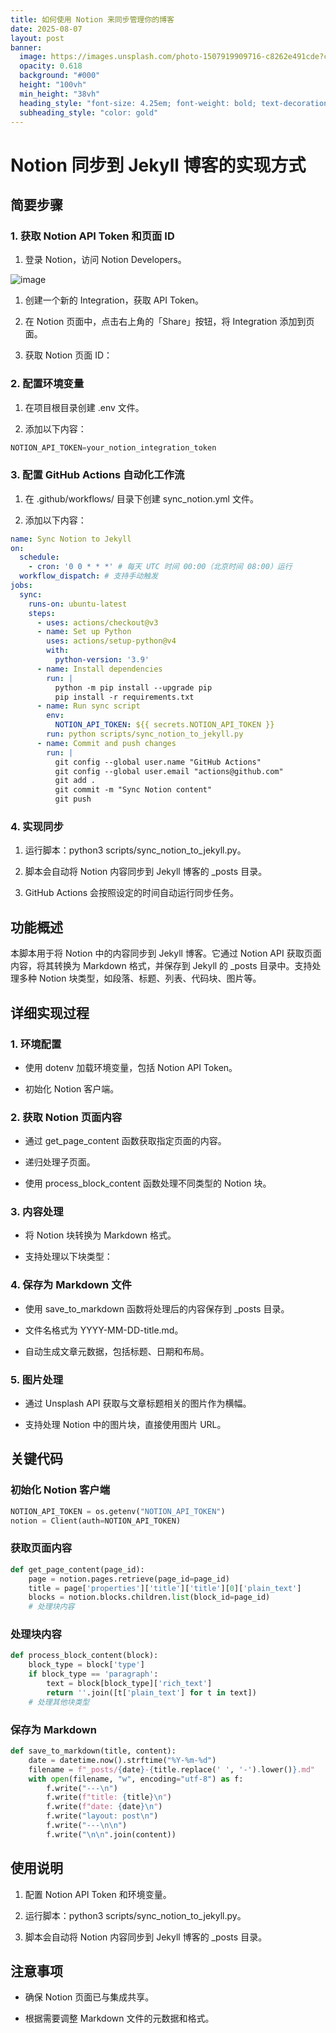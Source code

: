 ```yaml
---
title: 如何使用 Notion 来同步管理你的博客
date: 2025-08-07
layout: post
banner:
  image: https://images.unsplash.com/photo-1507919909716-c8262e491cde?crop=entropy&cs=tinysrgb&fit=max&fm=jpg&ixid=M3w2OTIwMzJ8MHwxfHJhbmRvbXx8fHx8fHx8fDE3NTQ1NjIzNDZ8&ixlib=rb-4.1.0&q=80&w=1080
  opacity: 0.618
  background: "#000"
  height: "100vh"
  min_height: "38vh"
  heading_style: "font-size: 4.25em; font-weight: bold; text-decoration: underline"
  subheading_style: "color: gold"
---
```


# Notion 同步到 Jekyll 博客的实现方式

## 简要步骤

### 1. 获取 Notion API Token 和页面 ID

1. 登录 Notion，访问 Notion Developers。

![image](https://prod-files-secure.s3.us-west-2.amazonaws.com/a7a0cc5a-89b9-4cda-8686-1fba0ca52f40/d19c1afe-dea5-4312-9333-786b0ba83054/image.png?X-Amz-Algorithm=AWS4-HMAC-SHA256&X-Amz-Content-Sha256=UNSIGNED-PAYLOAD&X-Amz-Credential=ASIAZI2LB466Z7Q7YI5B%2F20250807%2Fus-west-2%2Fs3%2Faws4_request&X-Amz-Date=20250807T102546Z&X-Amz-Expires=3600&X-Amz-Security-Token=IQoJb3JpZ2luX2VjEFIaCXVzLXdlc3QtMiJGMEQCICniQsiv2CBy7aydtkSRI1qXzcZS842BzMG1%2BmMoy1KYAiAxEkokal1U8uUQ8UeNEi6JUSALYaVZ8sW09ijsIbWLASqIBAiL%2F%2F%2F%2F%2F%2F%2F%2F%2F%2F8BEAAaDDYzNzQyMzE4MzgwNSIMI2Q%2BWH8g4JGGhH3TKtwD%2FYEBOQzAbtVsPWqdhrlyeuS4JSfax8H5NRBMSjWxnKBu%2BN4L3mwM0D2KZ1AOSJ2YNdS8MuuPeD9x46YMuxRaBMkuWohQ%2BH36JtU6kB7YcK8U0WInE5QgsE0pT1Sww6Is%2FP1GDL3iv%2Ft7NjnE1mJBEgd%2F7CkYHYPISE5jhlfk6vr0U0KpP1MlYzcTteouOAfUIq4JJ7CIPV0OlpJpH20vfQrvP7EzWqRW3nWaIvjDqYs1qK%2FooVdMtgrU0rQ9HkfRBHWuo3PCMNJTQ4HYEqGcV9YlulmskX6tLMr8uAQdcdyQuoEF%2F9k5GMaSd3xio0gjYQVSj13%2FsRmqFgQQMkdPhU2xkhVqr2baqyUkcb%2BBuXmGDBOj2TBzdmgj3Py8qLpTXPxlmge6TPwB15tGm6fGMKJNn917jBNGOmbQgx3sRsdf%2B%2B0c5uLIUMkW29vBfoJE4h5IxIKty%2BmIQ%2BUR3doJwq3qGuQuYzF%2FkEioseYPTeqrYZKo8dAXYtxi2CdxqBvzrYGlLyM9BRqNAftkFjD3XPvpNzxj9wjekiryIvamzHn%2FCbvjHZTOqb%2Bkui12vyUt04qZziymTf1Mbzo%2BgMIk6hQ9GzQZNLbKBnRnEZWHCN01imNptc8Ijpi%2FK8Uw3%2BTRxAY6pgGf4WdAJ1ftDPQ9Tshz%2BNzOWPSlciXwRmGC9RGqFJgSlRvPDs832X4GS8ndVx6pvddVoycx7QdonmFNd893oqCQPvn5IeeOv9TeFeQSvrlk3b8wlOLUmXgtvfGtXa3bAHZNv0UPGSbVQ2MkLB4cdF1mgdRqpXo8Bpj8Y%2B%2Bb3GVOp5i40wpkeH%2FPs9ZgGXOKz%2FyfJZugdtFCrrG7bNELet6vmLDhKOO5&X-Amz-Signature=7578df607423ffca9a67b3defd5d73ae2bc1c7b7db8156b95ed8691c42378a9c&X-Amz-SignedHeaders=host&x-amz-checksum-mode=ENABLED&x-id=GetObject)

1. 创建一个新的 Integration，获取 API Token。

1. 在 Notion 页面中，点击右上角的「Share」按钮，将 Integration 添加到页面。

1. 获取 Notion 页面 ID：


### 2. 配置环境变量

1. 在项目根目录创建 .env 文件。

1. 添加以下内容：

```javascript
NOTION_API_TOKEN=your_notion_integration_token
```

### 3. 配置 GitHub Actions 自动化工作流

1. 在 .github/workflows/ 目录下创建 sync_notion.yml 文件。

1. 添加以下内容：

```yaml
name: Sync Notion to Jekyll
on:
  schedule:
    - cron: '0 0 * * *' # 每天 UTC 时间 00:00（北京时间 08:00）运行
  workflow_dispatch: # 支持手动触发
jobs:
  sync:
    runs-on: ubuntu-latest
    steps:
      - uses: actions/checkout@v3
      - name: Set up Python
        uses: actions/setup-python@v4
        with:
          python-version: '3.9'
      - name: Install dependencies
        run: |
          python -m pip install --upgrade pip
          pip install -r requirements.txt
      - name: Run sync script
        env:
          NOTION_API_TOKEN: ${{ secrets.NOTION_API_TOKEN }}
        run: python scripts/sync_notion_to_jekyll.py
      - name: Commit and push changes
        run: |
          git config --global user.name "GitHub Actions"
          git config --global user.email "actions@github.com"
          git add .
          git commit -m "Sync Notion content"
          git push
```

### 4. 实现同步

1. 运行脚本：python3 scripts/sync_notion_to_jekyll.py。

1. 脚本会自动将 Notion 内容同步到 Jekyll 博客的 _posts 目录。

1. GitHub Actions 会按照设定的时间自动运行同步任务。

## 功能概述

本脚本用于将 Notion 中的内容同步到 Jekyll 博客。它通过 Notion API 获取页面内容，将其转换为 Markdown 格式，并保存到 Jekyll 的 _posts 目录中。支持处理多种 Notion 块类型，如段落、标题、列表、代码块、图片等。

## 详细实现过程

### 1. 环境配置

- 使用 dotenv 加载环境变量，包括 Notion API Token。

- 初始化 Notion 客户端。

### 2. 获取 Notion 页面内容

- 通过 get_page_content 函数获取指定页面的内容。

- 递归处理子页面。

- 使用 process_block_content 函数处理不同类型的 Notion 块。

### 3. 内容处理

- 将 Notion 块转换为 Markdown 格式。

- 支持处理以下块类型：


### 4. 保存为 Markdown 文件

- 使用 save_to_markdown 函数将处理后的内容保存到 _posts 目录。

- 文件名格式为 YYYY-MM-DD-title.md。

- 自动生成文章元数据，包括标题、日期和布局。

### 5. 图片处理

- 通过 Unsplash API 获取与文章标题相关的图片作为横幅。

- 支持处理 Notion 中的图片块，直接使用图片 URL。

## 关键代码

### 初始化 Notion 客户端

```python
NOTION_API_TOKEN = os.getenv("NOTION_API_TOKEN")
notion = Client(auth=NOTION_API_TOKEN)
```

### 获取页面内容

```python
def get_page_content(page_id):
    page = notion.pages.retrieve(page_id=page_id)
    title = page['properties']['title']['title'][0]['plain_text']
    blocks = notion.blocks.children.list(block_id=page_id)
    # 处理块内容
```

### 处理块内容

```python
def process_block_content(block):
    block_type = block['type']
    if block_type == 'paragraph':
        text = block[block_type]['rich_text']
        return ''.join([t['plain_text'] for t in text])
    # 处理其他块类型
```

### 保存为 Markdown

```python
def save_to_markdown(title, content):
    date = datetime.now().strftime("%Y-%m-%d")
    filename = f"_posts/{date}-{title.replace(' ', '-').lower()}.md"
    with open(filename, "w", encoding="utf-8") as f:
        f.write("---\n")
        f.write(f"title: {title}\n")
        f.write(f"date: {date}\n")
        f.write("layout: post\n")
        f.write("---\n\n")
        f.write("\n\n".join(content))
```

## 使用说明

1. 配置 Notion API Token 和环境变量。

1. 运行脚本：python3 scripts/sync_notion_to_jekyll.py。

1. 脚本会自动将 Notion 内容同步到 Jekyll 博客的 _posts 目录。

## 注意事项

- 确保 Notion 页面已与集成共享。

- 根据需要调整 Markdown 文件的元数据和格式。